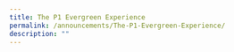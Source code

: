 ```yaml
---
title: The P1 Evergreen Experience
permalink: /announcements/The-P1-Evergreen-Experience/
description: ""
---
```

